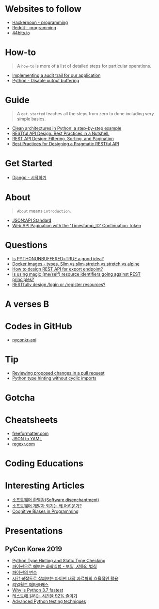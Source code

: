 ﻿# Websites to follow
- [Hackernoon - programming](https://hackernoon.com/tagged/programming)
- [Reddit - programming](https://www.reddit.com/r/programming)
- [44bits.io](https://www.44bits.io)

# How-to
> A `how-to` is more of a list of detailed steps for particular operations.
- [Implementing a audit trail for our application](https://stackoverflow.com/questions/16868155/implementing-a-audit-trail-for-our-application)
- [Python - Disable output buffering](https://stackoverflow.com/questions/107705/disable-output-buffering)

# Guide
> A `get started` teaches all the steps from zero to done including very simple basics.
- [Clean architectures in Python: a step-by-step example](https://www.thedigitalcatonline.com/blog/2016/11/14/clean-architectures-in-python-a-step-by-step-example/)
- [RESTful API Design. Best Practices in a Nutshell.](https://phauer.com/2015/restful-api-design-best-practices/?source=post_page---------------------------)
- [REST API Design: Filtering, Sorting, and Pagination](https://www.moesif.com/blog/technical/api-design/REST-API-Design-Filtering-Sorting-and-Pagination/#)
- [Best Practices for Designing a Pragmatic RESTful API](https://www.vinaysahni.com/best-practices-for-a-pragmatic-restful-api)

# Get Started
- [Django - 시작하기](https://docs.djangoproject.com/ko/2.2/intro/)

# About
> `About` means `introduction`.
- [JSON:API Standard](https://jsonapi.org/)
- [Web API Pagination with the 'Timestamp_ID' Continuation Token](https://phauer.com/2018/web-api-pagination-timestamp-id-continuation-token/)

# Questions
- [Is PYTHONUNBUFFERED=TRUE a good idea?](https://github.com/awslabs/amazon-sagemaker-examples/issues/319)
- [Docker images - types. Slim vs slim-stretch vs stretch vs alpine](https://stackoverflow.com/questions/54954187/docker-images-types-slim-vs-slim-stretch-vs-stretch-vs-alpine)
- [How to design REST API for export endpoint?](https://stackoverflow.com/questions/33877541/how-to-design-rest-api-for-export-endpoint)
- [Is using magic (me/self) resource identifiers going against REST principles?](https://stackoverflow.com/questions/35719797/is-using-magic-me-self-resource-identifiers-going-against-rest-principles)
- [RESTfully design /login or /register resources?](https://stackoverflow.com/questions/7140074/restfully-design-login-or-register-resources)

# A verses B

# Codes in GitHub
- [pyconkr-api](https://github.com/pythonkr/pyconkr-api)

# Tip
- [Reviewing proposed changes in a pull request](https://help.github.com/en/articles/reviewing-proposed-changes-in-a-pull-request)
- [Python type hinting without cyclic imports](https://stackoverflow.com/questions/39740632/python-type-hinting-without-cyclic-imports)

# Gotcha

# Cheatsheets
- [freeformatter.com](https://www.freeformatter.com/)
- [JSON to YAML](https://www.json2yaml.com/)
- [regexr.com](https://regexr.com/)

# Coding Educations

# Interesting Articles
- [소프트웨어 환멸감(Software disenchantment)](https://muchtrans.com/translations/software-disenchantment.ko.html)
- [소프트웨어 개발자 되기는 왜 어려운가?](https://hl1itj.tistory.com/m/136?category=327240)
- [Cognitive Biases in Programming](https://hackernoon.com/cognitive-biases-in-programming-5e937707c27b)

# Presentations
## PyCon Korea 2019
- [Python Type Hinting and Static Type Checking](https://www.pycon.kr/program/talk-detail?id=5)
- [파이썬으로 해보는 화학실험 - 보일, 샤를의 법칙](https://www.pycon.kr/program/talk-detail?id=22)
- [파이썬의 변수](https://www.slideshare.net/ChrisCho2/pycon-korea-2019)
- [시간 복잡도로 살펴보는 파이썬 내장 자료형의 효율적인 활용](https://www.pycon.kr/program/talk-detail?id=137)
- [리얼월드 메타클래스](https://www.pycon.kr/program/talk-detail?id=6)
- [Why is Python 3.7 fastest](https://speakerdeck.com/jungwinter/why-is-python-3-dot-7-fastest?slide=137)
- [테스트에 걸리는 시간을 92% 줄이기](https://www.pycon.kr/program/talk-detail?id=67)
- [Advanced Python testing techniques](https://www.pycon.kr/program/talk-detail?id=134)
